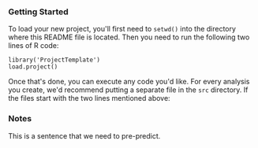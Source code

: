 ### Getting Started

To load your new project, you'll first need to `setwd()` into the directory
where this README file is located. Then you need to run the following two
lines of R code:

	library('ProjectTemplate')
	load.project()

Once that's done, you can execute any code you'd like. For every analysis
you create, we'd recommend putting a separate file in the `src` directory.
If the files start with the two lines mentioned above:

### Notes

This is a sentence that we need to pre-predict.